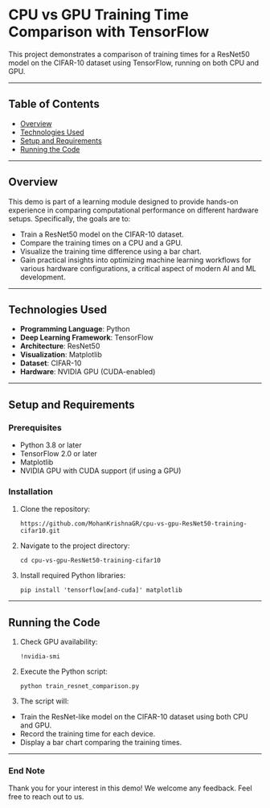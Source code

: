 # CPU vs GPU Training Time Comparison with TensorFlow

This project demonstrates a comparison of training times for a ResNet50 model on the CIFAR-10 dataset using TensorFlow, running on both CPU and GPU. 

---

## Table of Contents
- [Overview](#overview)
- [Technologies Used](#technologies-used)
- [Setup and Requirements](#setup-and-requirements)
- [Running the Code](#running-the-code)


---

## Overview

This demo is part of a learning module designed to provide hands-on experience in comparing computational performance on different hardware setups. Specifically, the goals are to:
- Train a ResNet50 model on the CIFAR-10 dataset.
- Compare the training times on a CPU and a GPU.
- Visualize the training time difference using a bar chart.
- Gain practical insights into optimizing machine learning workflows for various hardware configurations, a critical aspect of modern AI and ML development.


---

## Technologies Used

- **Programming Language**: Python
- **Deep Learning Framework**: TensorFlow
- **Architecture**: ResNet50
- **Visualization**: Matplotlib
- **Dataset**: CIFAR-10
- **Hardware**: NVIDIA GPU (CUDA-enabled)

---

## Setup and Requirements

### Prerequisites
- Python 3.8 or later
- TensorFlow 2.0 or later
- Matplotlib
- NVIDIA GPU with CUDA support (if using a GPU)

### Installation
1. Clone the repository:
   ```
   https://github.com/MohanKrishnaGR/cpu-vs-gpu-ResNet50-training-cifar10.git
    ```
2. Navigate to the project directory:
    ```
    cd cpu-vs-gpu-ResNet50-training-cifar10
    ```

3. Install required Python libraries:
    ```
    pip install 'tensorflow[and-cuda]' matplotlib
    ```

---
## Running the Code
1. Check GPU availability:
    ```
    !nvidia-smi
    ```

2. Execute the Python script:

    ```
    python train_resnet_comparison.py
    ```
3. The script will:
- Train the ResNet-like model on the CIFAR-10 dataset using both CPU and GPU.
- Record the training time for each device.
- Display a bar chart comparing the training times.

---
### End Note

Thank you for your interest in this demo! We welcome any feedback. Feel free to reach out to us.